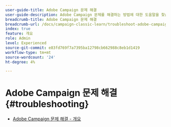 ```yaml
---
user-guide-title: Adobe Campaign 문제 해결
user-guide-description: Adobe Campaign 문제를 해결하는 방법에 대한 도움말을 찾습니다.
breadcrumb-title: Adobe Campaign 문제 해결
breadcrumb-url: /docs/campaign-classic-learn/troubleshoot-adobe-campaign/overview.html
index: true
feature: 개요
role: Admin
level: Experienced
source-git-commit: e83fd769f7a7395ba12798cb662988c8eb1d1419
workflow-type: tm+mt
source-wordcount: '24'
ht-degree: 4%

---
```



# Adobe Campaign 문제 해결 {#troubleshooting}

+ [Adobe Campaign 문제 해결 - 개요](help/troubleshoot-adobe-campaign/overview.md)
